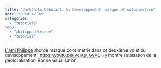 ```yaml
---
title: "darktable Débutant. 6. Développement, masque et colorimétrie"
date: "2018-12-02"
categories: 
  - "tutoriels"
tags: 
  - "philippedeletree"
  - "tutoriel"
---
```


[L'ami Philippe](https://www.youtube.com/channel/UCyuC63yBPP5vteLZ-l7T8OA) aborde masque colorimétrie dans ce deuxième volet du développement : https://youtu.be/iVcjXe\_GyXE Il y montre l'utilisation de la géolocalisation. Bonne visualisation.
